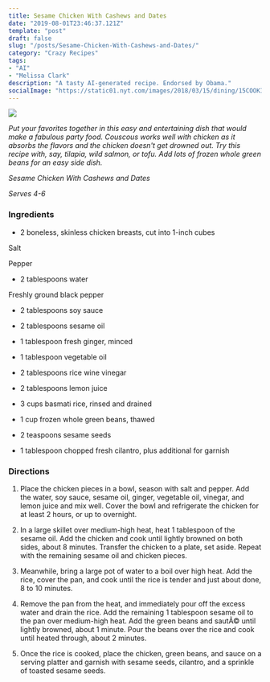```yaml
---
title: Sesame Chicken With Cashews and Dates
date: "2019-08-01T23:46:37.121Z"
template: "post"
draft: false
slug: "/posts/Sesame-Chicken-With-Cashews-and-Dates/"
category: "Crazy Recipes"
tags:
- "AI"
- "Melissa Clark"
description: "A tasty AI-generated recipe. Endorsed by Obama."
socialImage: "https://static01.nyt.com/images/2018/03/15/dining/15COOKING-STIRFRYCHICK1/15COOKING-STIRFRYCHICK1-threeByTwoMediumAt2X.jpg"
---
```


![](https://static01.nyt.com/images/2018/03/15/dining/15COOKING-STIRFRYCHICK1/15COOKING-STIRFRYCHICK1-threeByTwoMediumAt2X.jpg)

*Put your favorites together in this easy and entertaining dish that would make a fabulous party food. Couscous works well with chicken as it absorbs the flavors and the chicken doesn't get drowned out. Try this recipe with, say, tilapia, wild salmon, or tofu. Add lots of frozen whole green beans for an easy side dish.*

*Sesame Chicken With Cashews and Dates*

*Serves 4-6*
### Ingredients

* 2 boneless, skinless chicken breasts, cut into 1-inch cubes

Salt

Pepper

* 2 tablespoons water

Freshly ground black pepper

* 2 tablespoons soy sauce

* 2 tablespoons sesame oil

* 1 tablespoon fresh ginger, minced

* 1 tablespoon vegetable oil

* 2 tablespoons rice wine vinegar

* 2 tablespoons lemon juice

* 3 cups basmati rice, rinsed and drained

* 1 cup frozen whole green beans, thawed

* 2 teaspoons sesame seeds

* 1 tablespoon chopped fresh cilantro, plus additional for garnish
### Directions

1. Place the chicken pieces in a bowl, season with salt and pepper. Add the water, soy sauce, sesame oil, ginger, vegetable oil, vinegar, and lemon juice and mix well. Cover the bowl and refrigerate the chicken for at least 2 hours, or up to overnight.

1. In a large skillet over medium-high heat, heat 1 tablespoon of the sesame oil. Add the chicken and cook until lightly browned on both sides, about 8 minutes. Transfer the chicken to a plate, set aside. Repeat with the remaining sesame oil and chicken pieces.

1. Meanwhile, bring a large pot of water to a boil over high heat. Add the rice, cover the pan, and cook until the rice is tender and just about done, 8 to 10 minutes.

1. Remove the pan from the heat, and immediately pour off the excess water and drain the rice. Add the remaining 1 tablespoon sesame oil to the pan over medium-high heat. Add the green beans and sautÃ© until lightly browned, about 1 minute. Pour the beans over the rice and cook until heated through, about 2 minutes.

1. Once the rice is cooked, place the chicken, green beans, and sauce on a serving platter and garnish with sesame seeds, cilantro, and a sprinkle of toasted sesame seeds.

